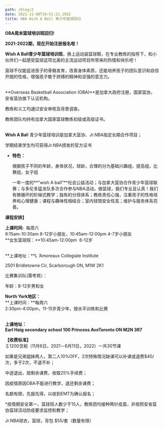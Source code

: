 ```yaml
---
path: /blog/2
date: 2021-11-08T19:51:22.195Z
title: OBA Wish A Ball 青少年篮球回归
---
```

**OBA周末篮球培训班回归!**

**2021-2022期，现在开始注册报名啦！**

**Wish A Ball青少年篮球培训班**，换上运动装篮球鞋，在专业教练的指导下，和小伙伴们一起感受篮球这项北美的主流运动项目所带来的热情和快乐吧！

篮球不仅能促进孩子的骨骼发育，改善身体素质，还能培养孩子的团队意识和自信开朗的性格，增强孩子敢于拼搏的精神和坚强的意志力。

\
**Overseas Basketball Association (OBA)**是加拿大政府注册，国家篮协，安省篮协旗下认证机构。

教练和义工均通过安全审核及背景调查。

教练团队均持有加拿大国家篮球教练初级或高级证书。

\
**Wish A Bal**l 青少年篮球培训是加拿大篮协、Jr.NBA指定长期合作项目；

学期结束学生均可获得Jr.NBA颁发的官方证书

* **特色：**

  根据孩子不同的年龄，身体状况，球龄，合理的分为基础兴趣组，提高组，比赛组，女子组

  一年一度的**”wish A ball”**社会公益活动；与加拿大篮协合作青少年篮球联赛；与多伦多猛龙队多次合作参与NBA活动。做篮球，我们专业且认真！我们有微循环的阶梯式教学；独有的分班体系；教练责任心强，注重孩子的性格培养和心理健康；课程与趣味性相结合；室内球馆安全性高；维护与服务体系完善。

**课程安排】**

**上课时间:**  每周六\
9:15am-10:30am 8-12岁小朋友，10:45am-12:00pm 4-7岁小朋友\
**女生篮球班：**10:45am-12:00pm  6-12岁

\
**上课地址：**L ’Amoreaux Collegiate Institute 

2501 Bridletowne Cir, Scarborough ON, M1W 2K1

比赛集训队(需考核）：

年龄：8-12岁男和女

**North York地区：**\
**上课时间：**每周六\
2:30pm-4:00pm，11-15岁青少年，按水平训练和比赛

\
**上课地址：**\
**Earl Haig secondary school 100 Princess AveToronto ON M2N 3R7**

**【收费标准】**\
＄1200含税（11月6日，2021－6月11日，2022）一共30节课

如果是兄弟姐妹两人，第二人10%OFF，2次特殊情况缺课可以补课或退费$40/次，多于2次，不退不补；

中途退出，按剩余课费，收取25%手续费；

因疫情原因OBA不能进行教学，退还剩余课费；

名额有限，先报先得，以收到EMT为确认报名；

\*疫情期安全第一，篮球班人数少于15人，教练团均接种两针疫苗，并按照安省篮协篮球活动防疫要求监控和教学；

Jr.NBA球衣，篮球，背包 $55/套（数量有限）
